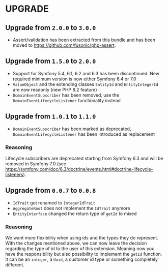 # UPGRADE

## Upgrade from `2.0.0` to `3.0.0`
- Assert/validation has been extracted from this bundle and has been moved to https://github.com/fusonic/php-assert.

## Upgrade from `1.5.0` to `2.0.0`

- Support for Symfony 5.4, 6.1, 6.2 and 6.3 has been discontinued. New required minimum version is now either Symfony
  6.4 or 7.0
- `ValueObject` and the extending classes `EntityId` and `EntityIntegerId` are now readonly (new PHP 8.2 feature)
- `DomainEventSubscriber` has been removed, use the `DomainEventLifecycleListener` functionality instead

## Upgrade from `1.0.1` to `1.1.0`

- `DomainEventSubscriber` has been marked as deprecated, `DomainEventLifecycleListener` has been introduced as
  replacement

### Reasoning

Lifecycle subscribers are deprecated starting from Symfony 6.3 and will be removed in Symfony 7.0 (see
https://symfony.com/doc/6.3/doctrine/events.html#doctrine-lifecycle-listeners).

## Upgrade from `0.0.7` to `0.0.8`

- `IdTrait` got renamed to `IntegerIdTrait`
- `AggregateRoot` does not implement the `IdTrait` anymore
- `EntityInterface` changed the return type of `getId` to mixed

### Reasoning

We want more flexibility when using ids and the types they do represent. With the changes mentioned above, we can now
leave the decision regarding the type of id to the user of this extension. Meaning now you have the responsibility but
also possibility to implement the `getId` function. It can be an `integer`, a `Uuid`, a customer id type or something
completely different.

